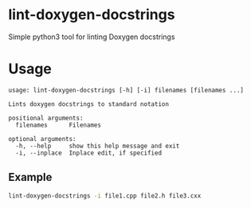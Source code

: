 # lint-doxygen-docstrings

Simple python3 tool for linting Doxygen docstrings

# Usage

```
usage: lint-doxygen-docstrings [-h] [-i] filenames [filenames ...]

Lints doxygen docstrings to standard notation

positional arguments:
  filenames      Filenames

optional arguments:
  -h, --help     show this help message and exit
  -i, --inplace  Inplace edit, if specified
```

## Example

```sh
lint-doxygen-docstrings -i file1.cpp file2.h file3.cxx
```